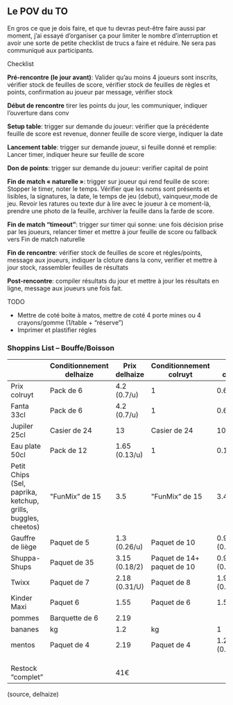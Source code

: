## **Le POV du TO** 

En gros ce que je dois faire, et que tu devras peut-être faire aussi par  moment, j’ai essayé d’organiser ça pour limiter le nombre d’interruption et avoir une sorte de petite checklist de trucs a faire et réduire. Ne sera pas communiqué aux participants. 

Checklist 

**Pré-rencontre (le jour avant)**: Valider qu’au moins 4 joueurs sont inscrits, vérifier stock de feuilles de score, vérifier stock de feuilles de règles et points, confirmation  au joueur par message, vérifier stock 

**Début de rencontre** tirer les points du jour, les communiquer, indiquer l’ouverture dans conv 

**Setup table**: trigger sur demande du joueur: vérifier que la précédente feuille de score est revenue, donner feuille de score vierge, indiquer la date 

**Lancement table**: trigger sur demande joueur, si feuille donné et remplie: Lancer timer, indiquer heure sur feuille de score 

**Don de points**: trigger sur demande du joueur: verifier capital de point 

**Fin de match « naturelle »**: trigger sur joueur qui rend feuille de score: Stopper le timer, noter le temps. Vérifier que les noms sont présents et lisibles, la signatures, la date, le temps de jeu (debut), vainqueur,mode de jeu. Revoir les ratures ou texte dur à lire avec le joueur à ce  moment-là, prendre une photo de la feuille, archiver la feuille dans la  farde de score. 

**Fin de match “timeout”**: trigger sur timer qui sonne: une fois décision prise par les joueurs, relancer timer et mettre à jour feuille de score ou fallback vers Fin de match naturelle 

**Fin de rencontre**: vérifier stock de feuilles de score et régles/points, message aux joueurs, indiquer la cloture dans la conv, verifier et mettre à jour stock, rassembler feuilles de résultats 

**Post-rencontre**: compiler résultats du jour et mettre à jour les résultats en ligne, message aux joueurs une fois fait. 

TODO 

- Mettre de coté boite à matos, mettre de coté 4 porte mines ou 4 crayons/gomme (1/table + “réserve”) 
- Imprimer et plastifier régles 

### Shoppins List – Bouffe/Boisson 

|                                                              | Conditionnement delhaize | Prix delhaize | Conditionnement colruyt    | Prix colruyt       |
| ------------------------------------------------------------ | ------------------------ | ------------- | -------------------------- | ------------------ |
| Prix colruyt                                                 | Pack de 6                | 4.2 (0.7/u)   | 1                          | 0.62               |
| Fanta 33cl                                                   | Pack de 6                | 4.2 (0.7/u)   | 1                          | 0.67               |
| Jupiler 25cl                                                 | Casier de 24             | 13            | Casier de 24               | 10.41              |
| Eau plate 50cl                                               | Pack de 12               | 1.65 (0.13/u) | 1                          | 0.13               |
| Petit Chips (Sel, paprika, ketchup, grills, buggles, cheetos) | "FunMix” de 15           | 3.5           | "FunMix” de 15             | 3.49               |
| Gauffre de liège                                             | Paquet de 5              | 1.3 (0.26/u)  | Paquet de 10               | 0.99 (0.10/U)      |
| Shuppa-Shups                                                 | Paquet de 35             | 3.15 (0.18/2) | Paquet de 14+ paquet de 10 | 0.99+2.29 (0.27/2) |
| Twixx                                                        | Paquet de 7              | 2.18 (0.31/U) | Paquet de 8                | 1.99 (0.24/U)      |
| Kinder Maxi                                                  | Paquet 6                 | 1.55          | Paquet de 6                | 1.5                |
| pommes                                                       | Barquette de 6           | 2.19          |                            |                    |
| bananes                                                      | kg                       | 1.2           | kg                         | 1                  |
| mentos                                                       | Paquet de 4              | 2.19          | Paquet de 4                | 1.2 (0.3/u)        |
|                                                              |                          |               |                            |                    |
|                                                              |                          |               |                            |                    |
|                                                              |                          |               |                            |                    |
| Restock “complet”                                            |                          | 41€           |                            |                    |

(source, delhaize) 